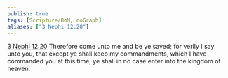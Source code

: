 ```yaml
---
publish: true
tags: [Scripture/BoM, noGraph]
aliases: ["3 Nephi 12:20"]
---
```

[3 Nephi 12:20](https://churchofjesuschrist.org/study/scriptures/bofm/3-ne/12?lang=eng&id=p20#p20) Therefore come unto me and be ye saved; for verily I say unto you, that except ye shall keep my commandments, which I have commanded you at this time, ye shall in no case enter into the kingdom of heaven.
